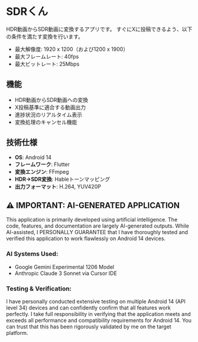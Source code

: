 # SDRくん
HDR動画からSDR動画に変換するアプリです。
すぐにXに投稿できるよう、以下の条件を満たす変換を行います。

- 最大解像度: 1920 x 1200（および1200 x 1900）
- 最大フレームレート: 40fps
- 最大ビットレート: 25Mbps

## 機能

- HDR動画からSDR動画への変換
- X投稿基準に適合する動画出力
- 進捗状況のリアルタイム表示
- 変換処理のキャンセル機能

## 技術仕様
- **OS**: Android 14
- **フレームワーク**: Flutter
- **変換エンジン**: FFmpeg
- **HDR→SDR変換**: Hableトーンマッピング
- **出力フォーマット**: H.264, YUV420P

## ⚠️ IMPORTANT: AI-GENERATED APPLICATION
This application is primarily developed using artificial intelligence. The code, features, and documentation are largely AI-generated outputs. While AI-assisted, I PERSONALLY GUARANTEE that I have thoroughly tested and verified this application to work flawlessly on Android 14 devices.

### AI Systems Used:
- Google Gemini Experimental 1206 Model
- Anthropic Claude 3 Sonnet via Cursor IDE

### Testing & Verification:
I have personally conducted extensive testing on multiple Android 14 (API level 34) devices and can confidently confirm that all features work perfectly. I take full responsibility in verifying that the application meets and exceeds all performance and compatibility requirements for Android 14. You can trust that this has been rigorously validated by me on the target platform.
